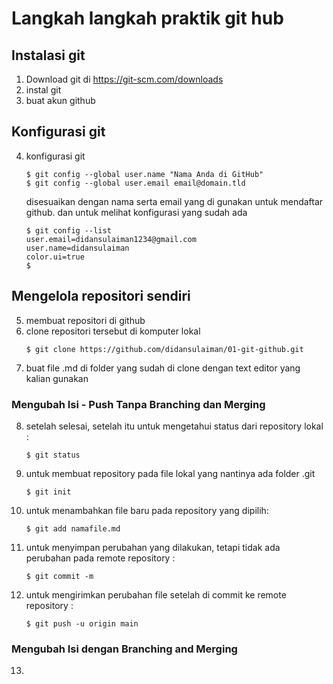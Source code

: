 # Langkah langkah praktik git hub
## Instalasi git
1. Download git di https://git-scm.com/downloads 
2. instal git
3. buat akun github 
## Konfigurasi git
4. konfigurasi git 
    ```
    $ git config --global user.name "Nama Anda di GitHub"
    $ git config --global user.email email@domain.tld
    ```
    disesuaikan dengan nama serta email yang di gunakan untuk mendaftar github. dan untuk melihat konfigurasi yang sudah ada
    ```
    $ git config --list
    user.email=didansulaiman1234@gmail.com
    user.name=didansulaiman
    color.ui=true
    $
    ```
## Mengelola repositori sendiri
5. membuat repositori di github
6. clone repositori tersebut di komputer lokal 
    ```
    $ git clone https://github.com/didansulaiman/01-git-github.git
    ```
7. buat file .md di folder yang sudah di clone dengan text editor yang kalian gunakan
### Mengubah Isi - Push Tanpa Branching dan Merging
8. setelah selesai, setelah itu untuk mengetahui status dari repository lokal :
    ```
    $ git status
    ```
9. untuk membuat repository pada file lokal yang nantinya ada folder .git
    ```
    $ git init
    ```
10. untuk menambahkan file baru pada repository yang dipilih:
    ```
    $ git add namafile.md
    ```

11. untuk menyimpan perubahan yang dilakukan, tetapi tidak ada perubahan pada remote repository :
    ```
    $ git commit -m
    ```
12. untuk mengirimkan perubahan file setelah di commit ke remote repository :
    ```
    $ git push -u origin main
    ```
### Mengubah Isi dengan Branching and Merging
13. 
